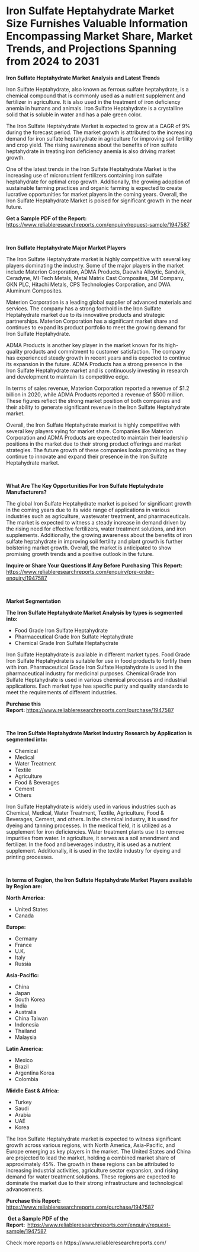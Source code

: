 <p><h1>Iron Sulfate Heptahydrate Market Size Furnishes Valuable Information Encompassing Market Share, Market Trends, and Projections Spanning from 2024 to 2031</h1></p><p><strong>Iron Sulfate Heptahydrate Market Analysis and Latest Trends</strong></p>
<p><p>Iron Sulfate Heptahydrate, also known as ferrous sulfate heptahydrate, is a chemical compound that is commonly used as a nutrient supplement and fertilizer in agriculture. It is also used in the treatment of iron deficiency anemia in humans and animals. Iron Sulfate Heptahydrate is a crystalline solid that is soluble in water and has a pale green color.</p><p>The Iron Sulfate Heptahydrate Market is expected to grow at a CAGR of 9% during the forecast period. The market growth is attributed to the increasing demand for iron sulfate heptahydrate in agriculture for improving soil fertility and crop yield. The rising awareness about the benefits of iron sulfate heptahydrate in treating iron deficiency anemia is also driving market growth.</p><p>One of the latest trends in the Iron Sulfate Heptahydrate Market is the increasing use of micronutrient fertilizers containing iron sulfate heptahydrate for optimal crop growth. Additionally, the growing adoption of sustainable farming practices and organic farming is expected to create lucrative opportunities for market players in the coming years. Overall, the Iron Sulfate Heptahydrate Market is poised for significant growth in the near future.</p></p>
<p><strong>Get a Sample PDF of the Report:&nbsp;</strong> <a href="https://www.reliableresearchreports.com/enquiry/request-sample/1947587">https://www.reliableresearchreports.com/enquiry/request-sample/1947587</a></p>
<p>&nbsp;</p>
<p><strong>Iron Sulfate Heptahydrate Major Market Players</strong></p>
<p><p>The Iron Sulfate Heptahydrate market is highly competitive with several key players dominating the industry. Some of the major players in the market include Materion Corporation, ADMA Products, Daewha Alloytic, Sandvik, Ceradyne, MI-Tech Metals, Metal Matrix Cast Composites, 3M Company, GKN PLC, Hitachi Metals, CPS Technologies Corporation, and DWA Aluminum Composites.</p><p>Materion Corporation is a leading global supplier of advanced materials and services. The company has a strong foothold in the Iron Sulfate Heptahydrate market due to its innovative products and strategic partnerships. Materion Corporation has a significant market share and continues to expand its product portfolio to meet the growing demand for Iron Sulfate Heptahydrate.</p><p>ADMA Products is another key player in the market known for its high-quality products and commitment to customer satisfaction. The company has experienced steady growth in recent years and is expected to continue its expansion in the future. ADMA Products has a strong presence in the Iron Sulfate Heptahydrate market and is continuously investing in research and development to maintain its competitive edge.</p><p>In terms of sales revenue, Materion Corporation reported a revenue of $1.2 billion in 2020, while ADMA Products reported a revenue of $500 million. These figures reflect the strong market position of both companies and their ability to generate significant revenue in the Iron Sulfate Heptahydrate market.</p><p>Overall, the Iron Sulfate Heptahydrate market is highly competitive with several key players vying for market share. Companies like Materion Corporation and ADMA Products are expected to maintain their leadership positions in the market due to their strong product offerings and market strategies. The future growth of these companies looks promising as they continue to innovate and expand their presence in the Iron Sulfate Heptahydrate market.</p></p>
<p>&nbsp;</p>
<p><strong>What Are The Key Opportunities For Iron Sulfate Heptahydrate Manufacturers?</strong></p>
<p><p>The global Iron Sulfate Heptahydrate market is poised for significant growth in the coming years due to its wide range of applications in various industries such as agriculture, wastewater treatment, and pharmaceuticals. The market is expected to witness a steady increase in demand driven by the rising need for effective fertilizers, water treatment solutions, and iron supplements. Additionally, the growing awareness about the benefits of iron sulfate heptahydrate in improving soil fertility and plant growth is further bolstering market growth. Overall, the market is anticipated to show promising growth trends and a positive outlook in the future.</p></p>
<p><strong>Inquire or Share Your Questions If Any Before Purchasing This Report:</strong> <a href="https://www.reliableresearchreports.com/enquiry/pre-order-enquiry/1947587">https://www.reliableresearchreports.com/enquiry/pre-order-enquiry/1947587</a></p>
<p>&nbsp;</p>
<p><strong>Market Segmentation</strong></p>
<p><strong>The Iron Sulfate Heptahydrate Market Analysis by types is segmented into:</strong></p>
<p><ul><li>Food Grade Iron Sulfate Heptahydrate</li><li>Pharmaceutical Grade Iron Sulfate Heptahydrate</li><li>Chemical Grade Iron Sulfate Heptahydrate</li></ul></p>
<p><p>Iron Sulfate Heptahydrate is available in different market types. Food Grade Iron Sulfate Heptahydrate is suitable for use in food products to fortify them with iron. Pharmaceutical Grade Iron Sulfate Heptahydrate is used in the pharmaceutical industry for medicinal purposes. Chemical Grade Iron Sulfate Heptahydrate is used in various chemical processes and industrial applications. Each market type has specific purity and quality standards to meet the requirements of different industries.</p></p>
<p><strong>Purchase this Report:&nbsp;</strong><a href="https://www.reliableresearchreports.com/purchase/1947587">https://www.reliableresearchreports.com/purchase/1947587</a></p>
<p>&nbsp;</p>
<p><strong>The Iron Sulfate Heptahydrate Market Industry Research by Application is segmented into:</strong></p>
<p><ul><li>Chemical</li><li>Medical</li><li>Water Treatment</li><li>Textile</li><li>Agriculture</li><li>Food & Beverages</li><li>Cement</li><li>Others</li></ul></p>
<p><p>Iron Sulfate Heptahydrate is widely used in various industries such as Chemical, Medical, Water Treatment, Textile, Agriculture, Food & Beverages, Cement, and others. In the chemical industry, it is used for dyeing and tanning processes. In the medical field, it is utilized as a supplement for iron deficiencies. Water treatment plants use it to remove impurities from water. In agriculture, it serves as a soil amendment and fertilizer. In the food and beverages industry, it is used as a nutrient supplement. Additionally, it is used in the textile industry for dyeing and printing processes.</p></p>
<p>&nbsp;</p>
<p><strong>In terms of Region, the Iron Sulfate Heptahydrate Market Players available by Region are:</strong></p>
<p>
    <p> <strong> North America: </strong>
        <ul>
            <li>United States</li>
            <li>Canada</li>
        </ul>
        </p> 
    <p> <strong> Europe: </strong>
        <ul>
            <li>Germany</li>
            <li>France</li>
            <li>U.K.</li>
            <li>Italy</li>
            <li>Russia</li>
        </ul>
        </p> 
    <p> <strong> Asia-Pacific: </strong>
        <ul>
            <li>China</li>
            <li>Japan</li>
            <li>South Korea</li>
            <li>India</li>
            <li>Australia</li>
            <li>China Taiwan</li>
            <li>Indonesia</li>
            <li>Thailand</li>
            <li>Malaysia</li>
        </ul>
        </p> 
    <p> <strong> Latin America: </strong>
        <ul>
            <li>Mexico</li>
            <li>Brazil</li>
            <li>Argentina Korea</li>
            <li>Colombia</li>
        </ul>
        </p> 
    <p> <strong> Middle East & Africa: </strong>
        <ul>
            <li>Turkey</li>
            <li>Saudi</li>
            <li>Arabia</li>
            <li>UAE</li>
            <li>Korea</li>
        </ul>
    </p>
    </p>
<p><p>The Iron Sulfate Heptahydrate market is expected to witness significant growth across various regions, with North America, Asia-Pacific, and Europe emerging as key players in the market. The United States and China are projected to lead the market, holding a combined market share of approximately 45%. The growth in these regions can be attributed to increasing industrial activities, agriculture sector expansion, and rising demand for water treatment solutions. These regions are expected to dominate the market due to their strong infrastructure and technological advancements.</p></p>
<p><strong>Purchase this Report: </strong><a href="https://www.reliableresearchreports.com/purchase/1947587">https://www.reliableresearchreports.com/purchase/1947587</a></p>
<p>&nbsp;<strong>Get a Sample PDF of the Report:&nbsp;&nbsp;</strong><a href="https://www.reliableresearchreports.com/enquiry/request-sample/1947587">https://www.reliableresearchreports.com/enquiry/request-sample/1947587</a></p>
<p><strong></strong></p>
<p>Check more reports on https://www.reliableresearchreports.com/</p>